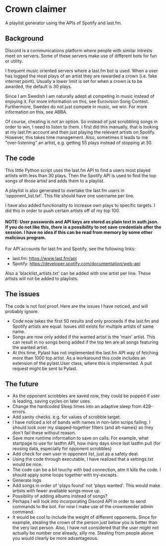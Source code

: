 # Crown claimer
A playlist generator using the APIs of Spotify and last.fm.

## Background
Discord is a communications platform where people with similar intrests meet on servers. Some of these servers make use of different bots for fun or utility.

I frequent music oriented servers where a last.fm bot is used. When a user has logged the most plays of an artist they are rewarded a crown (i.e. fake internet point). Usually a lower limit is set for when a crown is to be awarded, the default is 30 plays.

Since I am Swedish I am naturally adept at competing in music instead of enjoying it. For more information on this, see Eurovision Song Contest.
Furthermore, Swedes do not just compete in music, we win. For more information on this, see ABBA.

Of course, cheating is not an option. So instead of just scrobbling songs in order to win, I need to listen to them. I first did this manually, that is looking at my last.fm account and then just playing the relevant artists on Spotify. However, this takes time management. Also, sometimes it leads to me "over-listening" an artist, e.g. getting 55 plays instead of stopping at 30.


## The code

This little Python script uses the last.fm API to find a users most played artists with less than 30 plays.
Then the Spotify API is used to find the top songs of those artist and adds them to a playlist.

A playlist is also generated to overtake the last.fm users in 'opponent_list.txt'. This file should have one username per line.

I have also added functionality to increase own plays to specific targets. I did this in order to push certain artists off of my top 100.

#### NOTE: User passwords and API keys are stored as plain text in auth.json. If you do not like this, there is a possibility to not save credentials after the session. I have no idea if this can be read from memory by some other malicious program.

For API accounts for last.fm and Spotify, see the following links:
* last.fm: https://www.last.fm/api
* Spotify: https://developer.spotify.com/documentation/web-api

Also a 'blacklist_artists.txt' can be added with one artist per line. These artists will not be added to playlists.

## The issues

The code is not fool proof. Here are the issues I have noticed, and will probably ignore.
* Code now takes the first 50 results and only proceeds if the last.fm and Spotify artists are equal. Issues still exists for multiple artists of same name.
* Songs are now only added if the wanted artist is the 'main' artist. This can result in no songs being added if the top ten are all songs featuring the wanted artist.
* At this time, Pylast has not implemented the last.fm API way of fetching more than 1000 top artist. As a workaround this code includes an extension of the pylast.User class, where this is implemented. A pull request might be sent to Pylast.

## The future

* As the opponent scrobbles are saved now, they could be popped if user is leading, saving cycles on later uses.
* Change the hardcoded Sleep times into an adaptive sleep from 429-errors.
* Add sanity checks. e.g. for values of scrobble target.
* I have noticed a lot of bands with names in non-latin scrips failing. I should look over my slapped-together filters (and alt-names) so they don't fail these without reason.
* Save more runtime information to save on calls. For example, what startpage to use for lastfm API, how many days since last lastfm pull (for reusing data, especially for opponent scrobbles)
* Add check for own user in opponent list, just as a safety deal.
* Using the code through executable, I have realized that a settings.txt would be nice.
* The code can be a bit touchy with bad connection, atm it kills the code. I should apply some loops together with try-excepts.
* Generate logs
* Add songs in order of 'plays found' not 'plays wanted'. This would make artists with fewer available songs move up.
* Possibility of adding albums instead of songs?
* Perhaps I will look into incorporating Discord API in order to send commands to the bot. For now I make use of the crownseeder admin command.
* It would be cool to include the weight of different opponents. Since for example, stealing the crown of the person just below you is better than the very last person. Also, I have not considered that the user might not actually be number one already, silly me. Stealing from people above you would clearly be more advantageous.
